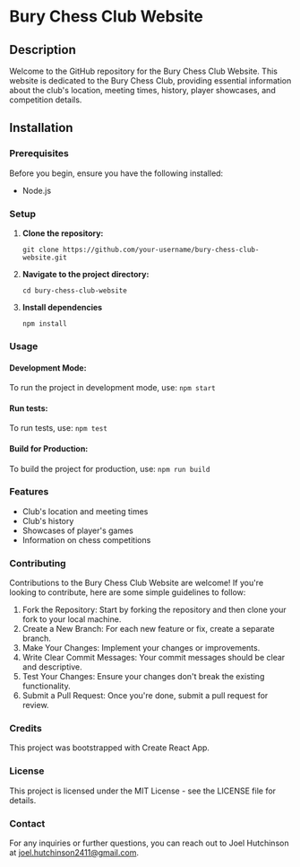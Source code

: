 # Bury Chess Club Website

## Description
Welcome to the GitHub repository for the Bury Chess Club Website. This website is dedicated to the Bury Chess Club, providing essential information about the club's location, meeting times, history, player showcases, and competition details.

## Installation

### Prerequisites
Before you begin, ensure you have the following installed:
- Node.js

### Setup
1. **Clone the repository:**
   ```
   git clone https://github.com/your-username/bury-chess-club-website.git
   ```
2. **Navigate to the project directory:**
    ```
    cd bury-chess-club-website
    ```
3. **Install dependencies**
    ```
    npm install
    ```

### Usage
#### Development Mode:
To run the project in development mode, use:
    ```
    npm start
    ```

#### Run tests:
To run tests, use:
    ```
    npm test
    ```

#### Build for Production:
To build the project for production, use:
    ```
    npm run build
    ```

### Features
- Club's location and meeting times
- Club's history
- Showcases of player's games
- Information on chess competitions

### Contributing
Contributions to the Bury Chess Club Website are welcome! If you're looking to contribute, here are some simple guidelines to follow:

1. Fork the Repository: Start by forking the    repository and then clone your fork to your local machine.
2. Create a New Branch: For each new feature or fix, create a separate branch.
3. Make Your Changes: Implement your changes or improvements.
4. Write Clear Commit Messages: Your commit messages should be clear and descriptive.
5. Test Your Changes: Ensure your changes don't break the existing functionality.
6. Submit a Pull Request: Once you're done, submit a pull request for review.

### Credits
This project was bootstrapped with Create React App.

### License
This project is licensed under the MIT License - see the LICENSE file for details.

### Contact
For any inquiries or further questions, you can reach out to Joel Hutchinson at joel.hutchinson2411@gmail.com.